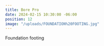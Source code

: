 ```yaml
---
title: Bore Pro
date: 2024-02-15 10:30:00 -06:00
position: 12
image: "/uploads/FOUNDATION%20FOOTING.jpg"
---
```


Foundation footing